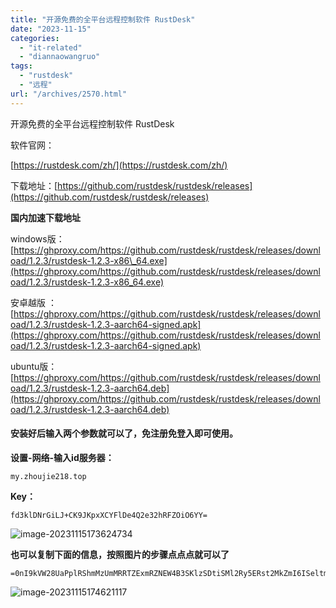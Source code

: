 ```yaml
---
title: "开源免费的全平台远程控制软件 RustDesk"
date: "2023-11-15"
categories: 
  - "it-related"
  - "diannaowangruo"
tags: 
  - "rustdesk"
  - "远程"
url: "/archives/2570.html"
---
```


开源免费的全平台远程控制软件 RustDesk

软件官网：

[https://rustdesk.com/zh/](https://rustdesk.com/zh/)

下载地址：[https://github.com/rustdesk/rustdesk/releases](https://github.com/rustdesk/rustdesk/releases)

**国内加速下载地址**

windows版： [https://ghproxy.com/https://github.com/rustdesk/rustdesk/releases/download/1.2.3/rustdesk-1.2.3-x86\_64.exe](https://ghproxy.com/https://github.com/rustdesk/rustdesk/releases/download/1.2.3/rustdesk-1.2.3-x86_64.exe)

安卓越版 ： [https://ghproxy.com/https://github.com/rustdesk/rustdesk/releases/download/1.2.3/rustdesk-1.2.3-aarch64-signed.apk](https://ghproxy.com/https://github.com/rustdesk/rustdesk/releases/download/1.2.3/rustdesk-1.2.3-aarch64-signed.apk)

ubuntu版： [https://ghproxy.com/https://github.com/rustdesk/rustdesk/releases/download/1.2.3/rustdesk-1.2.3-aarch64.deb](https://ghproxy.com/https://github.com/rustdesk/rustdesk/releases/download/1.2.3/rustdesk-1.2.3-aarch64.deb)

#### 安装好后输入两个参数就可以了，免注册免登入即可使用。

**设置-网络-输入id服务器：**

```
my.zhoujie218.top
```

**Key：**

```
fd3klDNrGiLJ+CK9JKpxXCYFlDe4Q2e32hRFZOiO6YY=
```

![image-20231115173624734](https://img-cloud.zhoujie218.top/2023/11/15/6554911926bd4.webp)

**也可以复制下面的信息，按照图片的步骤点点点就可以了**

```
=0nI9kVW28UaPplRShmMzUmMRRTZExmRZNEW4B3SKlzSDtiSMl2Ry5ERst2MkZmI6ISeltmIsIiI6ISawFmIsIiI6ISehxWZyJCLiA3b05COxITZppWdvhmeukXbiojI0N3boJye
```

![image-20231115174621117](https://img-cloud.zhoujie218.top/2023/11/15/6554936d7b0fd.webp)
